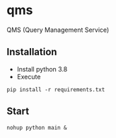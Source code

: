 # qms

QMS (Query Management Service)

## Installation

- Install python 3.8
- Execute

```
pip install -r requirements.txt
```

## Start

```shell script
nohup python main &
```

